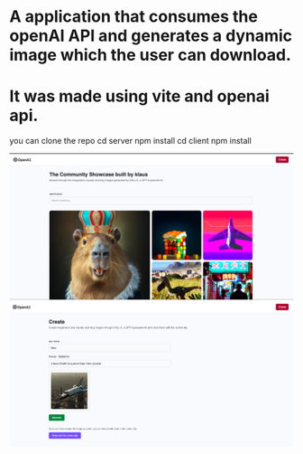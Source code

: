 # A application that consumes the openAI API and generates a dynamic image which the user can download.
# It was made using vite and openai api.
you can clone the repo
cd server
npm install
cd client
npm install


<div align="center" display='flex' flexDirection='column'>
  <img alt="Demo" src="./scc.png" />
  <img alt="Demo" src="./sccc.png" />
 </div>
